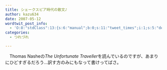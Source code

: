 ```yaml
---
title: シェークスピア時代の散文♪
author: kazu634
date: 2007-05-12
wordtwit_post_info:
  - 'O:8:"stdClass":13:{s:6:"manual";b:0;s:11:"tweet_times";i:1;s:5:"delay";i:0;s:7:"enabled";i:1;s:10:"separation";s:2:"60";s:7:"version";s:3:"3.7";s:14:"tweet_template";b:0;s:6:"status";i:2;s:6:"result";a:0:{}s:13:"tweet_counter";i:2;s:13:"tweet_log_ids";a:1:{i:0;i:2937;}s:9:"hash_tags";a:0:{}s:8:"accounts";a:1:{i:0;s:7:"kazu634";}}'
categories:
  - つれづれ

---
```

<div class="section">
<p>
    　Thomas Nasheの<i>The Unfortunate Traveller</i>を読んでいるのですが、あまりにひどすぎるだろう…訳す方のみにもなって書けってばさ。
</p>
</div>

